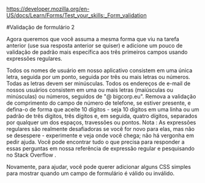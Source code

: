 https://developer.mozilla.org/en-US/docs/Learn/Forms/Test_your_skills:_Form_validation

#Validação de formulário 2

Agora queremos que você assuma a mesma forma que viu na tarefa anterior (use sua resposta anterior se quiser) e adicione um pouco de validação de padrão mais específica aos três primeiros campos usando expressões regulares.

Todos os nomes de usuário em nosso aplicativo consistem em uma única letra, seguida por um ponto, seguida por três ou mais letras ou números. Todas as letras devem ser minúsculas.
Todos os endereços de e-mail de nossos usuários consistem em uma ou mais letras (maiúsculas ou minúsculas) ou números, seguidos de "@ bigcorp.eu".
Remova a validação de comprimento do campo de número de telefone, se estiver presente, e defina-o de forma que aceite 10 dígitos - seja 10 dígitos em uma linha ou um padrão de três dígitos, três dígitos e, em seguida, quatro dígitos, separados por qualquer um dos espaços, travessões ou pontos.
Nota : As expressões regulares são realmente desafiadoras se você for novo para elas, mas não se desespere - experimente e veja onde você chega; não há vergonha em pedir ajuda. Você pode encontrar tudo o que precisa para responder a essas perguntas em nossa referência de expressão regular e pesquisando no Stack Overflow .

Novamente, para ajudar, você pode querer adicionar alguns CSS simples para mostrar quando um campo de formulário é válido ou inválido.
